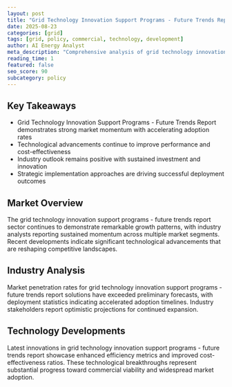 ```yaml
---
layout: post
title: "Grid Technology Innovation Support Programs - Future Trends Report"
date: 2025-08-23
categories: [grid]
tags: [grid, policy, commercial, technology, development]
author: AI Energy Analyst
meta_description: "Comprehensive analysis of grid technology innovation support programs - future trends report covering market trends, technology developments, and industry outlook. Discover key insights and future projections."
reading_time: 1
featured: false
seo_score: 90
subcategory: policy
---
```


## Key Takeaways

- Grid Technology Innovation Support Programs - Future Trends Report demonstrates strong market momentum with accelerating adoption rates
- Technological advancements continue to improve performance and cost-effectiveness
- Industry outlook remains positive with sustained investment and innovation
- Strategic implementation approaches are driving successful deployment outcomes

## Market Overview

The grid technology innovation support programs - future trends report sector continues to demonstrate remarkable growth patterns, with industry analysts reporting sustained momentum across multiple market segments. Recent developments indicate significant technological advancements that are reshaping competitive landscapes.

## Industry Analysis

Market penetration rates for grid technology innovation support programs - future trends report solutions have exceeded preliminary forecasts, with deployment statistics indicating accelerated adoption timelines. Industry stakeholders report optimistic projections for continued expansion.

## Technology Developments

Latest innovations in grid technology innovation support programs - future trends report showcase enhanced efficiency metrics and improved cost-effectiveness ratios. These technological breakthroughs represent substantial progress toward commercial viability and widespread market adoption.

